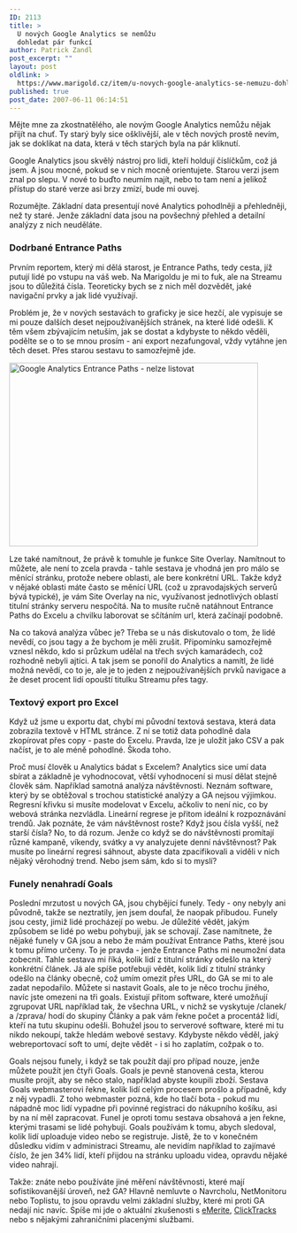 ```yaml
---
ID: 2113
title: >
  U nových Google Analytics se nemůžu
  dohledat pár funkcí
author: Patrick Zandl
post_excerpt: ""
layout: post
oldlink: >
  https://www.marigold.cz/item/u-novych-google-analytics-se-nemuzu-dohledat-par-funkci
published: true
post_date: 2007-06-11 06:14:51
---
```

Mějte mne za zkostnatělého, ale novým Google Analytics nemůžu nějak přijít na chuť. Ty starý byly sice ošklivější, ale v těch nových prostě nevím, jak se doklikat na data, která v těch starých byla na pár kliknutí. 

Google Analytics jsou skvělý nástroj pro lidi, kteří holdují číslíčkům, což já jsem. A jsou mocné, pokud se v nich mocně orientujete. Starou verzi jsem znal po slepu. V nové to buďto neumím najít, nebo to tam není a jelikož přístup do staré verze asi brzy zmizí, bude mi ouvej. 

Rozumějte. Základní data presentují nové Analytics pohodlněji a přehledněji, než ty staré. Jenže základní data jsou na povšechný přehled a detailní analýzy z nich neuděláte. 

<h3>Dodrbané Entrance Paths</h3>
Prvním reportem, který mi dělá starost, je Entrance Paths, tedy cesta, jíž putují lidé po vstupu na váš web. Na Marigoldu je mi to fuk, ale na Streamu jsou to důležitá čísla. Teoreticky bych se z nich měl dozvědět, jaké navigační prvky a jak lidé využívají. 
<!--more-->

Problém je, že v nových sestavách to graficky je sice hezčí, ale vypisuje se mi pouze dalších deset nejpoužívanějších stránek,  na které lidé odešli. K těm všem zbývajícím netuším, jak se dostat a kdybyste to někdo věděli, podělte  se o to se mnou prosím - ani export nezafungoval, vždy vytáhne jen těch deset. Přes starou sestavu to samozřejmě jde. 

<a href="http://www.marigold.cz/wp-content/google-analytics.png"><img src="http://www.marigold.cz/wp-content/_google-analytics.png" width="450" height="332" alt="Google Analytics Entrance Paths - nelze listovat" title="Google Analytics Entrance Paths - nelze listovat"  /></a>

Lze také namítnout, že právě k tomuhle je funkce Site Overlay. Namítnout to můžete, ale není to zcela pravda - tahle sestava je vhodná jen pro málo se měnící stránku, protože nebere oblasti, ale bere konkrétní URL. Takže když v nějaké oblasti máte často se měnící URL (což u zpravodajských serverů bývá typické), je vám Site Overlay na nic, využívanost jednotlivých oblastí titulní stránky serveru nespočítá. Na to musíte ručně natáhnout Entrance Paths do Excelu a chvilku laborovat se sčítáním url, která začínají podobně. 

Na co taková analýza vůbec je? Třeba se u nás diskutovalo o tom, že lidé nevědí, co jsou tagy a že bychom je měli zrušit. Připomínku samozřejmě vznesl někdo, kdo si průzkum udělal na třech svých kamarádech, což rozhodně nebyli ajtíci. A tak jsem se ponořil do Analytics a namítl, že lidé možná nevědí, co to je, ale je to jeden z nejpoužívanějších prvků navigace a že deset procent lidí opouští titulku Streamu přes tagy.  

<h3>Textový export pro Excel</h3>

Když už jsme u exportu dat, chybí mi původní textová sestava, která data zobrazila textově v HTML stránce. Z ní se totiž data pohodlně dala zkopírovat přes copy - paste do Excelu. Pravda, lze je uložit jako CSV a pak načíst, je to ale méně pohodlné. Škoda toho.

Proč musí člověk u Analytics bádat s Excelem? Analytics sice umí data sbírat a základně je vyhodnocovat, větší vyhodnocení si musí dělat stejně člověk sám. Například samotná analýza návštěvnosti. Neznám software, který by se obtěžoval s trochou statistické analýzy a GA nejsou výjimkou. Regresní křivku si musíte modelovat v Excelu, ačkoliv to není nic, co by webová stránka nezvládla. Lineární regrese je přitom ideální k rozpoznávání trendů. Jak poznáte, že vám návštěvnost roste? Když jsou čísla vyšší, než starší čísla? No, to dá rozum. Jenže co když se do návštěvnosti promítají různé kampaně, víkendy, svátky a vy analyzujete denní návštěvnost? Pak musíte po lineární regresi sáhnout, abyste data zpacifikovali a viděli v nich nějaký věrohodný trend. Nebo jsem sám, kdo si to myslí?

<h3>Funely nenahradí Goals</h3>

Poslední mrzutost u nových GA, jsou chybějící funely. Tedy - ony nebyly ani původně, takže se neztratily, jen jsem doufal, že naopak přibudou. Funely jsou cesty, jimiž lidé procházejí po webu. Je důležité vědět, jakým způsobem se lidé po webu pohybují, jak se schovají. Zase namítnete, že nějaké funely v GA jsou a nebo že mám používat Entrance Paths, které jsou k tomu přímo určeny. To je pravda - jenže Entrance Paths mi neumožní data zobecnit. Tahle sestava mi říká, kolik lidí z titulní stránky odešlo na který konkrétní článek. Já ale spíše potřebuji vědět, kolik lidí z titulní stránky odešlo na články obecně, což umím omezit přes URL, do GA se mi to ale zadat nepodařilo. Můžete si nastavit Goals, ale to je něco trochu jiného, navíc jste omezeni na tři goals. Existují přitom software, které umožňují zgrupovat URL například tak, že všechna URL, v nichž se vyskytuje /clanek/ a /zprava/ hodí do skupiny Články a pak vám řekne počet a procentáž lidí, kteří na tutu skupinu odešli. Bohužel jsou to serverové software, které mi tu nikdo nekoupí, takže hledám webové sestavy. Kdybyste někdo věděl, jaký webreportovací soft to umí, dejte vědět - i si ho zaplatím, cožpak o to. 

Goals nejsou funely, i když se tak použít dají pro případ nouze, jenže můžete použít jen čtyři Goals. Goals je pevně stanovená cesta, kterou musíte projít, aby se něco stalo, například abyste koupili zboží. Sestava Goals webmasterovi řekne, kolik lidí celým procesem prošlo a případně, kdy z něj vypadli. Z toho webmaster pozná, kde ho tlačí bota - pokud mu nápadně moc lidí vypadne při povinné registraci do nákupního košíku, asi by na ní měl zapracovat. Funel je oproti tomu sestava obsahová a jen řekne, kterými trasami se lidé pohybují. Goals používám k tomu, abych sledoval, kolik lidí uploaduje video nebo se registruje. Jistě, že to v konečném důsledku vidím v administraci Streamu, ale nevidím například to zajímavé číslo, že jen 34% lidí, kteří přijdou na stránku uploadu videa, opravdu nějaké video nahrají. 

Takže: znáte nebo používáte jiné měření návštěvnosti, které mají sofistikovanější úroveň, než GA? Hlavně nemluvte o Navrcholu, NetMonitoru nebo Toplistu, to jsou opravdu velmi základní služby, které mi proti GA nedají nic navíc. Spíše mi jde o aktuální zkušenosti s <a href="http://www.emerite.cz">eMerite</a>, <a href="http://www.clicktracks.cz/">ClickTracks</a> nebo s nějakými zahraničními placenými službami.